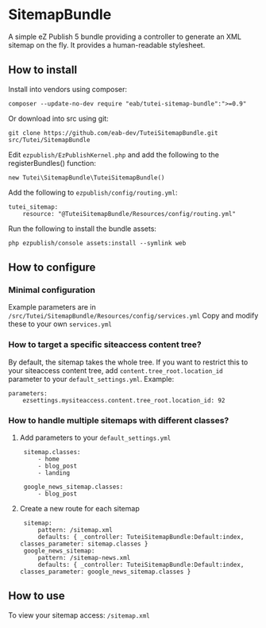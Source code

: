 # SitemapBundle

A simple eZ Publish 5 bundle providing a controller to generate an XML sitemap on the fly.
It provides a human-readable stylesheet.

## How to install

Install into vendors using composer:

	composer --update-no-dev require "eab/tutei-sitemap-bundle":">=0.9"

Or download into src using git:

    git clone https://github.com/eab-dev/TuteiSitemapBundle.git src/Tutei/SitemapBundle

Edit `ezpublish/EzPublishKernel.php` and add the following to the registerBundles() function:

    new Tutei\SitemapBundle\TuteiSitemapBundle()

Add the following to `ezpublish/config/routing.yml`:

    tutei_sitemap:
        resource: "@TuteiSitemapBundle/Resources/config/routing.yml"

Run the following to install the bundle assets:

    php ezpublish/console assets:install --symlink web

## How to configure

### Minimal configuration

Example parameters are in `/src/Tutei/SitemapBundle/Resources/config/services.yml`
Copy and modify these to your own `services.yml`

### How to target a specific siteaccess content tree?

By default, the sitemap takes the whole tree. If you want to restrict this to your siteaccess content tree, add `content.tree_root.location_id` parameter to your `default_settings.yml`. Example:

    parameters:
        ezsettings.mysiteaccess.content.tree_root.location_id: 92

### How to handle multiple sitemaps with different classes?

1. Add parameters to your `default_settings.yml`

        sitemap.classes:
            - home
            - blog_post
            - landing

        google_news_sitemap.classes:
            - blog_post

2. Create a new route for each sitemap

        sitemap:
            pattern: /sitemap.xml
            defaults: { _controller: TuteiSitemapBundle:Default:index, classes_parameter: sitemap.classes }
        google_news_sitemap:
            pattern: /sitemap-news.xml
            defaults: { _controller: TuteiSitemapBundle:Default:index, classes_parameter: google_news_sitemap.classes }

## How to use

To view your sitemap access: `/sitemap.xml`
